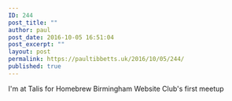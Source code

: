 ```yaml
---
ID: 244
post_title: ""
author: paul
post_date: 2016-10-05 16:51:04
post_excerpt: ""
layout: post
permalink: https://paultibbetts.uk/2016/10/05/244/
published: true
---
```

I'm at Talis for Homebrew Birmingham Website Club's first meetup